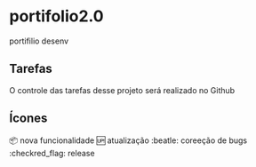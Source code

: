 # portifolio2.0
portifilio desenv

## Tarefas 

O controle das tarefas desse projeto será realizado no Github

## Ícones 
:package: nova funcionalidade
:up: atualização 
:beatle: coreeção de bugs
:checkred_flag: release
